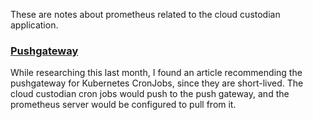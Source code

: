 These are notes about prometheus related to the cloud custodian application.

### [Pushgateway](https://github.com/prometheus/pushgateway)
While researching this last month, I found an article recommending the pushgateway for Kubernetes CronJobs, since they are short-lived. The cloud custodian cron jobs would push to the push gateway, and the prometheus server would be configured to pull from it.